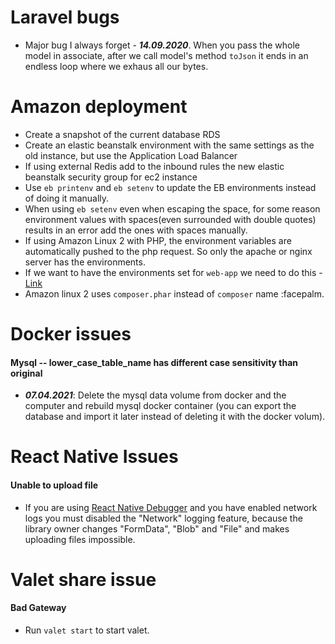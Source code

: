 # Laravel bugs

- Major bug I always forget - ***14.09.2020***. When you pass the whole model in associate, after we call model's method `toJson` it ends in an endless loop where we exhaus all our bytes.

# Amazon deployment

- Create a snapshot of the current database RDS
- Create an elastic beanstalk environment with the same settings as the old instance, but use the Application Load Balancer
- If using external Redis add to the inbound rules the new elastic beanstalk security group for ec2 instance
- Use `eb printenv` and `eb setenv` to update the EB environments instead of doing it manually. 
- When using `eb setenv` even when escaping the space, for some reason environment values with spaces(even surrounded with double quotes) results in an error add the ones with spaces manually.
- If using Amazon Linux 2 with PHP, the environment variables are automatically pushed to the php request. So only the apache or nginx server has the environments. 
- If we want to have the environments set for `web-app` we need to do this - [Link](https://aws.amazon.com/premiumsupport/knowledge-center/elastic-beanstalk-env-variables-linux2/)
- Amazon linux 2 uses `composer.phar` instead of `composer` name :facepalm.

# Docker issues

#### Mysql -- lower_case_table_name has different case sensitivity than original

- ***07.04.2021***: Delete the mysql data volume from docker and the computer and rebuild mysql docker container (you can export the database and import it later instead of deleting it with the docker volum).

# React Native Issues

#### Unable to upload file 

- If you are using [React Native Debugger](https://github.com/jhen0409/react-native-debugger) and you have enabled network logs you must disabled the "Network" logging feature, because the library owner changes "FormData", "Blob" and "File" and makes uploading files impossible. 

# Valet share issue

#### Bad Gateway 

- Run `valet start` to start valet.
